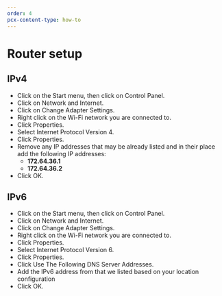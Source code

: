 ```yaml
---
order: 4
pcx-content-type: how-to
---
```


# Router setup

## IPv4

*   Click on the Start menu, then click on Control Panel.
*   Click on Network and Internet.
*   Click on Change Adapter Settings.
*   Right click on the Wi-Fi network you are connected to.
*   Click Properties.
*   Select Internet Protocol Version 4.
*   Click Properties.
*   Remove any IP addresses that may be already listed and in their place add the following IP addresses:
    *   **172.64.36.1**
    *   **172.64.36.2**
*   Click OK.

## IPv6

*   Click on the Start menu, then click on Control Panel.
*   Click on Network and Internet.
*   Click on Change Adapter Settings.
*   Right click on the Wi-Fi network you are connected to.
*   Click Properties.
*   Select Internet Protocol Version 6.
*   Click Properties.
*   Click Use The Following DNS Server Addresses.
*   Add the IPv6 address from that we listed based on your location configuration
*   Click OK.
